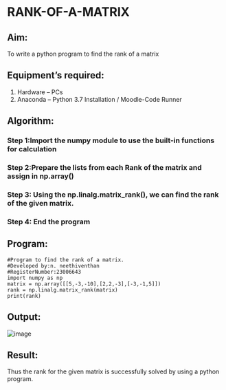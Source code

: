# RANK-OF-A-MATRIX
## Aim:
To write a python program to find the rank of a matrix
## Equipment’s required:
1. 	Hardware – PCs
2. 	Anaconda – Python 3.7 Installation / Moodle-Code Runner
## Algorithm:
### Step 1:Import the numpy module to use the built-in functions for calculation 
### Step 2:Prepare the lists from each Rank of the matrix and assign in np.array() 
### Step 3: Using the np.linalg.matrix_rank(), we can find the rank of the given matrix.
### Step 4: End the program
## Program:
~~~
#Program to find the rank of a matrix.
#Developed by:n. neethiventhan  
#RegisterNumber:23006643
import numpy as np
matrix = np.array([[5,-3,-10],[2,2,-3],[-3,-1,5]])
rank = np.linalg.matrix_rank(matrix)
print(rank)
~~~

## Output:
![image](https://github.com/Neethiventhan123/RANK-OF-A-MATRIX/assets/148514848/d985d954-567a-4d28-899a-5bf272b650f0)

## Result:
Thus the rank for the given matrix is successfully solved by  using a python program.

